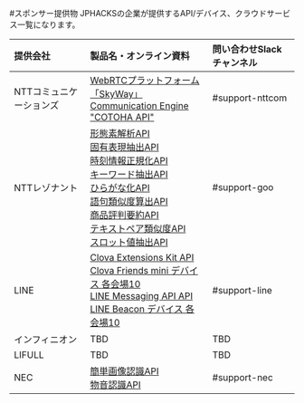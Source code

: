 #スポンサー提供物
JPHACKSの企業が提供するAPI/デバイス、クラウドサービス一覧になります。

| 提供会社 | 製品名・オンライン資料 | 問い合わせSlackチャンネル |
|:-----------|:------------|:------------|
| NTTコミュニケーションズ |[WebRTCプラットフォーム「SkyWay」](https://webrtc.ecl.ntt.com/	)<br>[Communication Engine "COTOHA API"](https://api.ce-cotoha.com/	)|#support-nttcom|
| NTTレゾナント |[形態素解析API](https://labs.goo.ne.jp/api/jp/morphological-analysis/)<br>[固有表現抽出API](https://labs.goo.ne.jp/api/jp/named-entity-extraction/)<br>[時刻情報正規化API](https://labs.goo.ne.jp/api/jp/time-normalization)<br>[キーワード抽出API](https://labs.goo.ne.jp/api/jp/keyword-extraction/)<br>[ひらがな化API](https://labs.goo.ne.jp/api/jp/hiragana-translation/)<br>[語句類似度算出API](https://labs.goo.ne.jp/api/jp/word-similarity/)<br>[商品評判要約API](https://labs.goo.ne.jp/api/jp/product-review-summarization/)<br>[テキストペア類似度API](https://labs.goo.ne.jp/api/textpair_doc)<br>[スロット値抽出API](https://labs.goo.ne.jp/api/jp/slot-value-extraction/)|#support-goo|
|LINE|[Clova Extensions Kit		API](https://clova-developers.line.me/#/)<br>[Clova Friends mini		デバイス	各会場10](https://clova.line.me/clova-friends-mini/)<br>[LINE Messaging API		API](https://developers.line.me/ja/services/messaging-api/)<br>[LINE Beacon		デバイス	各会場10](https://k-tai.watch.impress.co.jp/docs/column/keyword/1131694.html)|#support-line|
| インフィニオン |TBD|TBD|
| LIFULL |TBD|TBD|
| NEC |[簡単画像認識API](https://www3.arche.blue/portal/)<br>[物音認識API](https://www6.arche.blue/portal/)|#support-nec|
